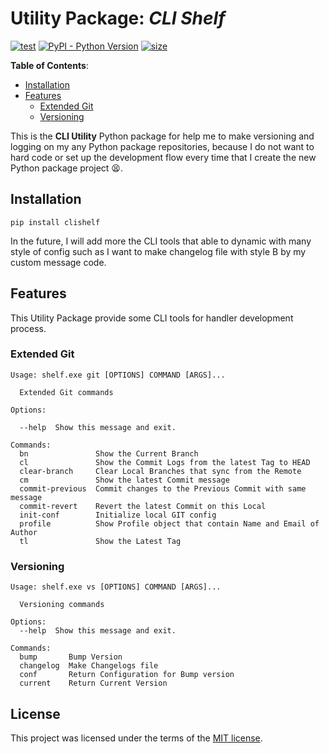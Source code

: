 # Utility Package: *CLI Shelf*

[![test](https://github.com/korawica/clishelf/actions/workflows/tests.yml/badge.svg?branch=main)](https://github.com/korawica/clishelf/actions/workflows/tests.yml)
[![PyPI - Python Version](https://img.shields.io/pypi/pyversions/clishelf?logo=pypi)](https://pypi.org/project/clishelf/)
[![size](https://img.shields.io/github/languages/code-size/korawica/clishelf)](https://github.com/korawica/clishelf)

**Table of Contents**:

- [Installation](#installation)
- [Features](#features)
  - [Extended Git](#extended-git)
  - [Versioning](#versioning)

This is the **CLI Utility** Python package for help me to make versioning and
logging on my any Python package repositories, because I do not want to hard
code or set up the development flow every time that I create the new Python
package project :tired_face:.

## Installation

```shell
pip install clishelf
```

In the future, I will add more the CLI tools that able to dynamic with
many style of config such as I want to make changelog file with style B by my
custom message code.

## Features

This Utility Package provide some CLI tools for handler development process.

### Extended Git

```text
Usage: shelf.exe git [OPTIONS] COMMAND [ARGS]...

  Extended Git commands

Options:

  --help  Show this message and exit.

Commands:
  bn               Show the Current Branch
  cl               Show the Commit Logs from the latest Tag to HEAD
  clear-branch     Clear Local Branches that sync from the Remote
  cm               Show the latest Commit message
  commit-previous  Commit changes to the Previous Commit with same message
  commit-revert    Revert the latest Commit on this Local
  init-conf        Initialize local GIT config
  profile          Show Profile object that contain Name and Email of Author
  tl               Show the Latest Tag
```

### Versioning

```text
Usage: shelf.exe vs [OPTIONS] COMMAND [ARGS]...

  Versioning commands

Options:
  --help  Show this message and exit.

Commands:
  bump       Bump Version
  changelog  Make Changelogs file
  conf       Return Configuration for Bump version
  current    Return Current Version
```

## License

This project was licensed under the terms of the [MIT license](LICENSE).
